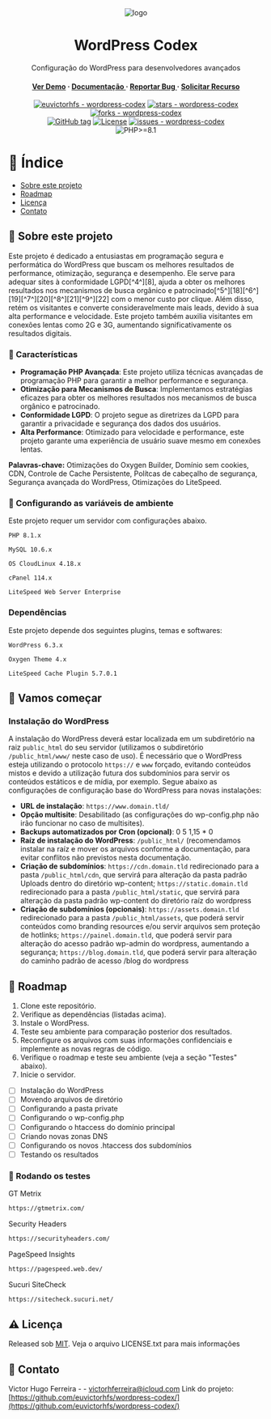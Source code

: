 <div align='center'>
  <img src=https://images.unsplash.com/photo-1566207474742-de921626ad0c?auto=format&fit=crop&q=80&w=1470&ixlib=rb-4.0.3&ixid=M3wxMjA3fDB8MHxwaG90by1wYWdlfHx8fGVufDB8fHx8fA%3D%3D alt="logo" width= height= />
  <h1>WordPress Codex</h1>
  <p>Configuração do WordPress para desenvolvedores avançados</p>
  <h4>
    <a href=https://www.alphaville.host/>Ver Demo</a><span> · </span><a href="https://github.com/EuVictorhfs/WordPress-Codex/blob/master/README.md"> Documentação </a><span> · </span><a href="https://github.com/EuVictorhfs/WordPress-Codex/issues"> Reportar Bug </a><span> · </span><a href="https://github.com/EuVictorhfs/WordPress-Codex/issues"> Solicitar Recurso</a>
  </h4>
  <!-- Badges: Social buttons -->
  <a href="https://github.com/euvictorhfs/wordpress-codex" title="Go to GitHub repo"><img src="https://img.shields.io/static/v1?label=euvictorhfs&message=wordpress-codex&color=blue&logo=github" alt="euvictorhfs - wordpress-codex"></a>
  <a href="https://github.com/euvictorhfs/wordpress-codex"><img src="https://img.shields.io/github/stars/euvictorhfs/wordpress-codex?style=social" alt="stars - wordpress-codex"</a>
  <a href="https://github.com/euvictorhfs/wordpress-codex"><img src="https://img.shields.io/github/forks/euvictorhfs/wordpress-codex?style=social" alt="forks - wordpress-codex"></a>
  </br>
    <!-- Badges: Repo metadata -->
    <a href="https://github.com/euvictorhfs/wordpress-codex/releases/"><img src="https://img.shields.io/github/tag/euvictorhfs/wordpress-codex?include_prereleases=&sort=semver&color=blue" alt="GitHub tag"></a>
<a href="#license"><img src="https://img.shields.io/badge/License-MIT-blue" alt="License"></a>
<a href="https://github.com/euvictorhfs/wordpress-codex/issues"><img src="https://img.shields.io/github/issues/euvictorhfs/wordpress-codex" alt="issues - wordpress-codex"></a>
  </br>
  <!-- Badges: Skills -->
    <img src="https://github.com/euvictorhfs/wordpress-codex/assets/50606109/03626335-48f0-4264-af16-9b6f6df92ac2" alt="PHP>=8.1">
  </div>
  
# :notebook_with_decorative_cover: Índice

- [Sobre este projeto](#star2-sobre-este-projeto)
- [Roadmap](#compass-roadmap)
- [Licença](#warning-licença)
- [Contato](#handshake-contato)

## :star2: Sobre este projeto

Este projeto é dedicado a entusiastas em programação segura e performática do WordPress que buscam os melhores resultados de performance, otimização, segurança e desempenho. Ele serve para adequar sites à conformidade LGPD[^4^][8], ajuda a obter os melhores resultados nos mecanismos de busca orgânico e patrocinado[^5^][18][^6^][19][^7^][20][^8^][21][^9^][22] com o menor custo por clique. Além disso, retém os visitantes e converte consideravelmente mais leads, devido à sua alta performance e velocidade. Este projeto também auxilia visitantes em conexões lentas como 2G e 3G, aumentando significativamente os resultados digitais.

### :dart: Características

- **Programação PHP Avançada**: Este projeto utiliza técnicas avançadas de programação PHP para garantir a melhor performance e segurança.
- **Otimização para Mecanismos de Busca**: Implementamos estratégias eficazes para obter os melhores resultados nos mecanismos de busca orgânico e patrocinado.
- **Conformidade LGPD**: O projeto segue as diretrizes da LGPD para garantir a privacidade e segurança dos dados dos usuários.
- **Alta Performance**: Otimizado para velocidade e performance, este projeto garante uma experiência de usuário suave mesmo em conexões lentas.

**Palavras-chave:** Otimizações do Oxygen Builder, Domínio sem cookies, CDN, Controle de Cache Persistente, Polítcas de cabeçalho de segurança, Segurança avançada do WordPress, Otimizações do LiteSpeed.

### :key: Configurando as variáveis de ambiente
Este projeto requer um servidor com configurações abaixo.

```
PHP 8.1.x
```

```
MySQL 10.6.x
```

```
OS CloudLinux 4.18.x
```

```
cPanel 114.x
```

```
LiteSpeed Web Server Enterprise
```

### Dependências

Este projeto depende dos seguintes plugins, temas e softwares:

```
WordPress 6.3.x
```

```
Oxygen Theme 4.x
```

```
LiteSpeed Cache Plugin 5.7.0.1
```

## :toolbox: Vamos começar

### Instalação do WordPress

A instalação do WordPress deverá estar localizada em um subdiretório na raiz `public_html` do seu servidor (utilizamos o subdiretório `/public_html/www/` neste caso de uso). É necessário que o WordPress esteja utilizando o protocolo `https://` e `www` forçado, evitando conteúdos mistos e devido a utilização futura dos subdomínios para servir os conteúdos estáticos e de mídia, por exemplo. Segue abaixo as configurações de configuração base do WordPress para novas instalações:

- **URL de instalação**: `https://www.domain.tld/`
- **Opção multisite**: Desabilitado (as configurações do wp-config.php não irão funcionar no caso de multisites).
- **Backups automatizados por Cron (opcional)**: 0 5 1,15 * 0
- **Raíz de instalação do WordPress**: `/public_html/` (recomendamos instalar na raíz e mover os arquivos conforme a documentação, para evitar conflitos não previstos nesta documentação.
- **Criação de subdomínios**: `https://cdn.domain.tld` redirecionado para a pasta `/public_html/cdn`, que servirá para alteração da pasta padrão Uploads dentro do diretório wp-content; `https://static.domain.tld` redirecionado para a pasta `/public_html/static`, que servirá para alteração da pasta padrão wp-content do diretório raíz do wordpress
- **Criação de subdomínios (opcionais)**: `https://assets.domain.tld` redirecionado para a pasta `/public_html/assets`, que poderá servir conteúdos como branding resources e/ou servir arquivos sem proteção de hotlinks; `https://painel.domain.tld`, que poderá servir para alteração do acesso padrão wp-admin do wordpress, aumentando a segurança; `https://blog.domain.tld`, que poderá servir para alteração do caminho padrão de acesso /blog do wordpress

## :compass: Roadmap

1. Clone este repositório.
2. Verifique as dependências (listadas acima).
3. Instale o WordPress.
4. Teste seu ambiente para comparação posterior dos resultados.
5. Reconfigure os arquivos com suas informações confidenciais e implemente as novas regras de código.
6. Verifique o roadmap e teste seu ambiente (veja a seção "Testes" abaixo).
7. Inicie o servidor.

* [ ] Instalação do WordPress
* [ ] Movendo arquivos de diretório
* [ ] Configurando a pasta private
* [ ] Configurando o wp-config.php
* [ ] Configurando o htaccess do domínio principal
* [ ] Criando novas zonas DNS
* [ ] Configurando os novos .htaccess dos subdomínios
* [ ] Testando os resultados

### :test_tube: Rodando os testes

GT Metrix
```bash
https://gtmetrix.com/
```

Security Headers
```bash
https://securityheaders.com/
```

PageSpeed Insights
```bash
https://pagespeed.web.dev/
```

Sucuri SiteCheck
```bash
https://sitecheck.sucuri.net/
```

## :warning: Licença
Released sob [MIT](/LICENSE).
Veja o arquivo LICENSE.txt para mais informações

## :handshake: Contato
Victor Hugo Ferreira - - victorhferreira@icloud.com
Link do projeto: [https://github.com/euvictorhfs/wordpress-codex/](https://github.com/euvictorhfs/wordpress-codex/)

